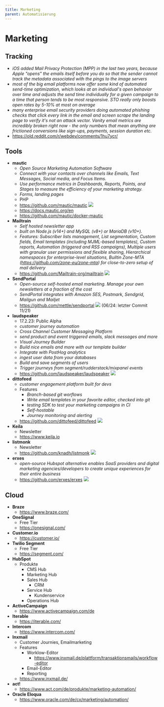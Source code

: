 ```yaml
---
title: Marketing
parent: Automatisierung
---
```


# Marketing

## Tracking
- *iOS added Mail Privacy Protection (MPP) in the last two years, because Apple "opens" the emails itself before you do so that the sender cannot track the metadata associated with the pings to the image servers*
- *most of the big email platforms now offer some kind of automated send-time optimization, which looks at an individual's open behavior over time and adjusts the send time individually for a given campaign to a time that person tends to be most responsive. STO really only boosts open rates by 5-10% at most on average*
- *many enterprise email security providers doing automated phishing checks that click every link in the email and screen scrape the landing page to verify it's not an attack vector. Vanity email metrics are incredibly broken right now - the only numbers that mean anything are frictioned conversions like sign-ups, payments, session duration etc.*
- <https://old.reddit.com/r/webdev/comments/1hu7ycr/>


## Tools
- **mautic**
    - *Open Source Marketing Automation Software*
    - *Connect with your contacts over channels like Emails, Text Messages, Social media, and Focus Items.*
    - *Use performance metrics in Dashboards, Reports, Points, and Stages to measure the efficiency of your marketing strategy.*
    - *Forms, landing pages*
    - PHP
    - <https://github.com/mautic/mautic> <img loading="lazy" src="https://img.shields.io/github/stars/mautic/mautic?style=flat-square"/>
    - <https://docs.mautic.org/en>
    - <https://github.com/mautic/docker-mautic>
- **Mailtrain**
    - *Self hosted newsletter app*
    - *built on Node.js (v14+) and MySQL (v8+) or MariaDB (v10+).*
    - *Features: Subscriber lists management, List segmentation, Custom fields, Email templates (including MJML-based templates), Custom reports,
    Automation (triggered and RSS campaigns), Multiple users with granular user permissions and flexible sharing, Hierarchical namespaces for enterprise-level situations, 
    Builtin Zone-MTA (https://github.com/zone-eu/zone-mta) for close-to-zero setup of mail delivery*
    - <https://github.com/Mailtrain-org/mailtrain> <img loading="lazy" src="https://img.shields.io/github/stars/Mailtrain-org/mailtrain?style=flat-square"/>
- **SendPortal**
    - *Open-source self-hosted email marketing. Manage your own newsletters at a fraction of the cost*
    - *SendPortal integrates with Amazon SES, Postmark, Sendgrid, Mailgun and Mailjet*
    - <https://github.com/mettle/sendportal> <img loading="lazy" src="https://img.shields.io/github/stars/mettle/sendportal?style=flat-square"/> (06/24: letzter Commit 11/21)
- **laudspeaker**
    - 17.2.23: Public Alpha
    - *customer journey automation*
    - *Cross Channel Customer Messaging Platform*
    - *send product and event triggered emails, slack messages and more*
    - *Visual Journey Builder*
    - *Build nice emails and more with our template builder*
    - *Integrate with PostHog analytics*
    - *ingest user data from your databases*
    - *Build and save segments of users*
    - *Trigger journeys from segment/rudderstack/mixpanel events*
    - <https://github.com/laudspeaker/laudspeaker> <img loading="lazy" src="https://img.shields.io/github/stars/laudspeaker/laudspeaker?style=flat-square"/>
- **dittofeed**
    - *customer engagement platform built for devs*
    - Features
        - *Branch-based git worflows*
        - *Write email templates in your favorite editor, checked into git*
        - *testing SDK to test your marketing campaigns in CI*
        - *Self-hostable*
        - *Journey monitoring and alerting*
    - <https://github.com/dittofeed/dittofeed> <img loading="lazy" src="https://img.shields.io/github/stars/dittofeed/dittofeed?style=flat-square"/>
- **Keila**
    - Newsletter
    - <https://www.keila.io>
- **listmonk**
    - Newsletter
    - <https://github.com/knadh/listmonk> <img loading="lazy" src="https://img.shields.io/github/stars/knadh/listmonk?style=flat-square"/>
- **erxes**
    - *open-source Hubspot alternative enables SaaS providers and digital marketing agencies/developers to create unique experiences for their entire business* 
    - <https://github.com/erxes/erxes> <img loading="lazy" src="https://img.shields.io/github/stars/erxes/erxes?style=flat-square"/>

## Cloud
- **Braze**
    - <https://www.braze.com/> 
- **OneSignal**
    - Free Tier 
    - <https://onesignal.com/> 
- **Customer.io**
    - <https://customer.io/> 
- **Twilio Segment**
    - Free Tier
    - <https://segment.com/> 
- **HubSpot**
    - Produkte 
        - CMS Hub
        - Marketing Hub
        - Sales Hub
            - CRM
        - Service Hub
             - Kundenservice
        - Operations Hub
- **ActiveCampaign**
    - <https://www.activecampaign.com/de> 
- **Iterable**
    - <https://iterable.com/> 
- **Intercom**
    - <https://www.intercom.com/>
- **Inxmail**
    - Customer Journies, Emailmarketing
    - Features
        - Worklow-Editor
          - <https://www.inxmail.de/plattform/transaktionsmails/workflow-editor> 
        - Email-Editor
        - Reporting 
    - <https://www.inxmail.de/>
- **act!**
    - <https://www.act.com/de/produkte/marketing-automation/> 
- **Oracle Eloqua**
    - <https://www.oracle.com/de/cx/marketing/automation/> 
